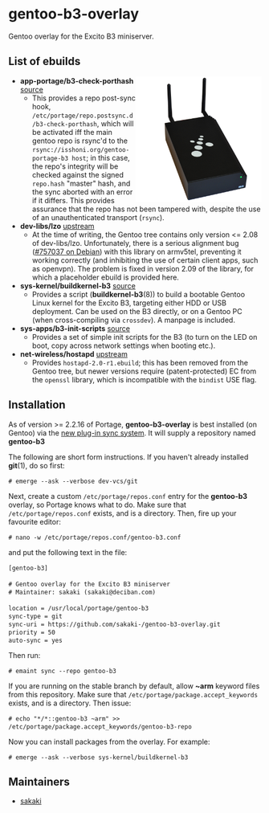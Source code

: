 # gentoo-b3-overlay
Gentoo overlay for the Excito B3 miniserver.

## List of ebuilds

<img src="https://raw.githubusercontent.com/sakaki-/resources/master/excito/b3/Excito_b3.jpg" alt="Excito B3" width="250px" align="right"/>

* **app-portage/b3-check-porthash** [source](https://github.com/sakaki-/gentoo-b3-overlay/tree/master/app-portage/b3-check-porthash/files)
  * This provides a repo post-sync hook, `/etc/portage/repo.postsync.d/b3-check-porthash`, which will be activated iff the main gentoo repo is rsync'd to the `rsync://isshoni.org/gentoo-portage-b3 host`; in this case, the repo's integrity will be checked against the signed `repo.hash` "master" hash, and the sync aborted with an error if it differs. This provides assurance that the repo has not been tampered with, despite the use of an unauthenticated transport (`rsync`).
* **dev-libs/lzo** [upstream](http://www.oberhumer.com/opensource/lzo/download/)
  * At the time of writing, the Gentoo tree contains only version <= 2.08 of dev-libs/lzo. Unfortunately, there is a serious alignment bug ([#757037 on Debian](https://bugs.debian.org/cgi-bin/bugreport.cgi?bug=757037#32)) with this library on armv5tel, preventing it working correctly (and inhibiting the use of certain client apps, such as openvpn). The problem is fixed in version 2.09 of the library, for which a placeholder ebuild is provided here.
* **sys-kernel/buildkernel-b3** [source](https://github.com/sakaki-/buildkernel-b3)
  * Provides a script (**buildkernel-b3**(8)) to build a bootable Gentoo Linux kernel for the Excito B3, targeting either HDD or USB deployment. Can be used on the B3 directly, or on a Gentoo PC (when cross-compiling via `crossdev`). A manpage is included.
* **sys-apps/b3-init-scripts** [source](https://github.com/sakaki-/gentoo-b3-overlay/tree/master/sys-apps/b3-init-scripts/files)
  * Provides a set of simple init scripts for the B3 (to turn on the LED on boot, copy across network settings when booting etc.).
* **net-wireless/hostapd** [upstream](http://hostap.epitest.fi)
  * Provides `hostapd-2.0-r1.ebuild`; this has been removed from the Gentoo tree, but newer versions require (patent-protected) EC from the `openssl` library, which is incompatible with the `bindist` USE flag.

## Installation

As of version >= 2.2.16 of Portage, **gentoo-b3-overlay** is best installed (on Gentoo) via the [new plug-in sync system](https://wiki.gentoo.org/wiki/Project:Portage/Sync). It will supply a repository named **gentoo-b3**

The following are short form instructions. If you haven't already installed **git**(1), do so first:

    # emerge --ask --verbose dev-vcs/git 

Next, create a custom `/etc/portage/repos.conf` entry for the **gentoo-b3** overlay, so Portage knows what to do. Make sure that `/etc/portage/repos.conf` exists, and is a directory. Then, fire up your favourite editor:

    # nano -w /etc/portage/repos.conf/gentoo-b3.conf

and put the following text in the file:
```
[gentoo-b3]

# Gentoo overlay for the Excito B3 miniserver
# Maintainer: sakaki (sakaki@deciban.com)
 
location = /usr/local/portage/gentoo-b3
sync-type = git
sync-uri = https://github.com/sakaki-/gentoo-b3-overlay.git
priority = 50
auto-sync = yes
```

Then run:

    # emaint sync --repo gentoo-b3

If you are running on the stable branch by default, allow **~arm** keyword files from this repository. Make sure that `/etc/portage/package.accept_keywords` exists, and is a directory. Then issue:

    # echo "*/*::gentoo-b3 ~arm" >> /etc/portage/package.accept_keywords/gentoo-b3-repo
    
Now you can install packages from the overlay. For example:

    # emerge --ask --verbose sys-kernel/buildkernel-b3

## Maintainers

* [sakaki](mailto:sakaki@deciban.com)

